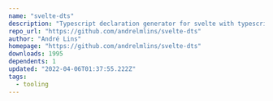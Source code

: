 ```yaml
---
name: "svelte-dts"
description: "Typescript declaration generator for svelte with typescript"
repo_url: "https://github.com/andrelmlins/svelte-dts"
author: "André Lins"
homepage: "https://github.com/andrelmlins/svelte-dts"
downloads: 1995
dependents: 1
updated: "2022-04-06T01:37:55.222Z"
tags: 
  - tooling
---
```

